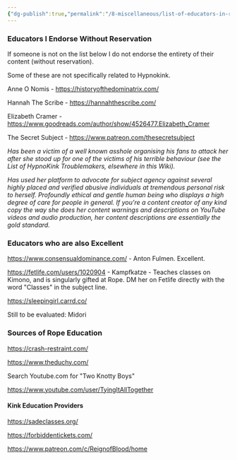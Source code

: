 ```yaml
---
{"dg-publish":true,"permalink":"/8-miscellaneous/list-of-educators-in-rope-and-kink/"}
---
```



### Educators I Endorse Without Reservation

If someone is not on the list below I do not endorse the entirety of their content (without reservation). 

Some of these are not specifically related to Hypnokink.

Anne O Nomis - https://historyofthedominatrix.com/ 

Hannah The Scribe - https://hannahthescribe.com/

Elizabeth Cramer - https://www.goodreads.com/author/show/4526477.Elizabeth_Cramer 

The Secret Subject - https://www.patreon.com/thesecretsubject 

*Has been a victim of a well known asshole organising his fans to attack her after she stood up for one of the victims of his terrible behaviour (see the List of HypnoKink Troublemakers, elsewhere in this Wiki).*

*Has used her platform to advocate for subject agency against several highly placed and verified abusive individuals at tremendous personal risk to herself. Profoundly ethical and gentle human being who displays a high degree of care for people in general. If you're a content creator of any kind copy the way she does her content warnings and descriptions on YouTube videos and audio production, her content descriptions are essentially the gold standard.* 


### Educators who are also Excellent

https://www.consensualdominance.com/ - Anton Fulmen. Excellent.

https://fetlife.com/users/1020904 - Kampfkatze - Teaches classes on Kimono, and is singularly gifted at Rope. DM her on Fetlife directly with the word "Classes" in the subject line.

https://sleepingirl.carrd.co/

Still to be evaluated: Midori

### Sources of Rope Education

https://crash-restraint.com/

https://www.theduchy.com/

Search Youtube.com for "Two Knotty Boys"

https://www.youtube.com/user/TyingItAllTogether

#### Kink Education Providers

https://sadeclasses.org/

https://forbiddentickets.com/

https://www.patreon.com/c/ReignofBlood/home
